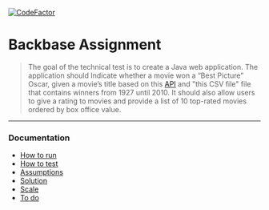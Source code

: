 [![CodeFactor](https://www.codefactor.io/repository/github/dudameneses/backbase-assignment/badge)](https://www.codefactor.io/repository/github/dudameneses/backbase-assignment)


# Backbase Assignment

> The goal of the technical test is to create a Java web application.
The application should Indicate whether a movie won a “Best Picture” Oscar, given a movie’s title based on this [API](http://www.omdbapi.com/) and "this CSV file" file that
contains winners from 1927 until 2010. It should also allow users to give a rating to movies and provide a list of 10 top-rated movies ordered by
box office value.
 

---
### Documentation

- [How to run](HOW_TO_RUN.md)
- [How to test](HOW_TO_TEST.md)
- [Assumptions](ASSUMPTIONS.md)
- [Solution](SOLUTION.md)
- [Scale](SCALE.md)
- [To do](TO_DO.md)